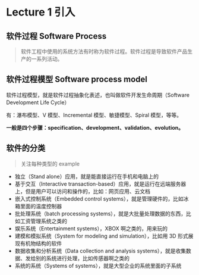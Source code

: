 # Lecture 1 引入

## 软件过程 Software Process

> 软件工程中使用的系统方法有时称为软件过程。软件过程是导致软件产品生产的一系列活动。

## 软件过程模型 Software process model

软件过程模型，就是软件过程抽象化表述，也叫做软件开发生命周期（Software Development Life Cycle）

有：瀑布模型、V 模型、Incremental 模型、敏捷模型、Spiral 模型，等等。

**一般是四个步骤：specification、development、validation、evolution。**

## 软件的分类

> 关注每种类型的 example

*   独立（Stand alone）应用，就是能直接运行在手机和电脑上的
*   基于交互（Interactive transaction-based）应用，就是运行在远端服务器上，但是用户可以访问和操作的，比如：网页应用、云文档
*   嵌入式控制系统（Embedded control systems），就是管理硬件的，比如冰箱里面的温度控制器
*   批处理系统（batch processing systems），就是大批量处理数据的东西，比如工资管理系统之类的
*   娱乐系统（Entertainment systems），XBOX 啊之类的，用来玩的
*   建模和模拟系统（System for modeling and simulation），比如用 3D 形式展现有机物结构的软件
*   数据收集和分析系统（Data collection and analysis systems），就是收集数据、发给别的系统进行处理，比如传感器啊之类的
*   系统的系统（Systems of systems），就是大型企业的系统里面的子系统
